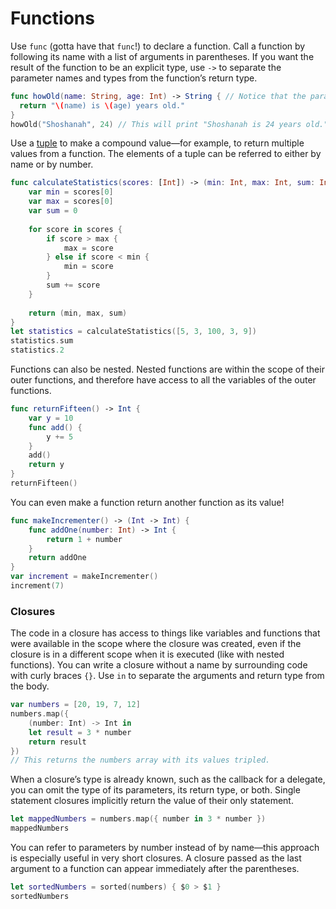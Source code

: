 # Functions

Use `func` (gotta have that `func`!) to declare a function. Call a function by following its name with a list of arguments in parentheses. If you want the result of the function to be an explicit type, use `->` to separate the parameter names and types from the function’s return type.
```swift
func howOld(name: String, age: Int) -> String { // Notice that the parameters themselves have explicit requirements for type
  return "\(name) is \(age) years old."
}
howOld("Shoshanah", 24) // This will print "Shoshanah is 24 years old."
```

Use a [tuple](./NewConcepts.md#tuples) to make a compound value—for example, to return multiple values from a function. The elements of a tuple can be referred to either by name or by number.
```swift
func calculateStatistics(scores: [Int]) -> (min: Int, max: Int, sum: Int) {
    var min = scores[0]
    var max = scores[0]
    var sum = 0
 
    for score in scores {
        if score > max {
            max = score
        } else if score < min {
            min = score
        }
        sum += score
    }
 
    return (min, max, sum)
}
let statistics = calculateStatistics([5, 3, 100, 3, 9])
statistics.sum
statistics.2
```

Functions can also be nested. Nested functions are within the scope of their outer functions, and therefore have access to all the variables of the outer functions.
```swift
func returnFifteen() -> Int {
    var y = 10
    func add() {
        y += 5
    }
    add()
    return y
}
returnFifteen()
```

You can even make a function return another function as its value!
```swift
func makeIncrementer() -> (Int -> Int) {
    func addOne(number: Int) -> Int {
        return 1 + number
    }
    return addOne
}
var increment = makeIncrementer()
increment(7)
```

### Closures

The code in a closure has access to things like variables and functions that were available in the scope where the closure was created, even if the closure is in a different scope when it is executed (like with nested functions). You can write a closure without a name by surrounding code with curly braces `{}`. Use `in` to separate the arguments and return type from the body. 
```swift
var numbers = [20, 19, 7, 12]
numbers.map({
    (number: Int) -> Int in
    let result = 3 * number
    return result
})
// This returns the numbers array with its values tripled.
```

When a closure’s type is already known, such as the callback for a delegate, you can omit the type of its parameters, its return type, or both. Single statement closures implicitly return the value of their only statement.
```swift
let mappedNumbers = numbers.map({ number in 3 * number })
mappedNumbers
```

You can refer to parameters by number instead of by name—this approach is especially useful in very short closures. A closure passed as the last argument to a function can appear immediately after the parentheses.
```swift
let sortedNumbers = sorted(numbers) { $0 > $1 }
sortedNumbers
```
